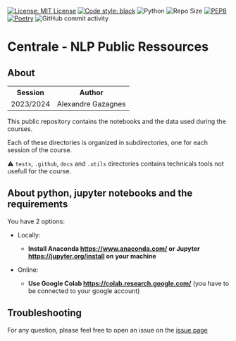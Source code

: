 <!-- ![image](https://raw.githubusercontent.com/AlexandreGazagnes/Unilasalle-Public-Ressources/main/docs/unilasalle_banner.png) -->

[![License: MIT License](https://img.shields.io/badge/License-MIT-blue.svg)](https://www.gnu.org/licenses/gpl-3.0) [![Code style: black](https://img.shields.io/badge/code%20style-black-000000.svg)](https://github.com/psf/black) ![Python](https://img.shields.io/badge/python-3.10.x-green.svg) ![Repo Size](https://img.shields.io/github/repo-size/AlexandreGazagnes/Unilasalle-Public-Ressources) [![PEP8](https://img.shields.io/badge/code%20style-pep8-orange.svg)](https://www.python.org/dev/peps/pep-0008/) [![Poetry](https://img.shields.io/endpoint?url=https://python-poetry.org/badge/v0.json)](https://python-poetry.org/)  ![GitHub commit activity](https://img.shields.io/github/commit-activity/m/AlexandreGazagnes/Unilasalle-Public-Ressources)
<!-- ![Coverage](https://github.com/AlexandreGazagnes/Unilasalle-Public-Ressources/blob/main/docs/assets/img/cov.svg?raw=true) -->
<!-- ![Tests](https://github.com/AlexandreGazagnes/Unilasalle-Public-Ressources/actions/workflows/tests.yaml/badge.svg)
![Statics](https://github.com/AlexandreGazagnes/Unilasalle-Public-Ressources/actions/workflows/statics.yaml/badge.svg)
![Doc](https://github.com/AlexandreGazagnes/Unilasalle-Public-Ressources/actions/workflows/docs.yaml/badge.svg) -->
<!-- ![Pypi](https://github.com/AlexandreGazagnes/Unilasalle-Public-Ressources/actions/workflows/publish.yaml/badge.svg) -->
# Centrale - NLP Public Ressources 
 
## About

<table>
  <tr>
    <th>Session</th>
    <th>Author </th>
  </tr>
  <tr>
    <td>2023/2024</td>
    <td>Alexandre Gazagnes</td>
  </tr>
</table> 

This public repository contains the notebooks and the data used during the courses.

Each of these directories is organized in subdirectories, one for each session of the course. 
 
 
⚠️ `tests`, `.github`, `docs` and `.utils` directories contains technicals tools not usefull for the course.



## About python, jupyter notebooks and the requirements

You have 2 options: 
- Locally: 

    - **Install Anaconda https://www.anaconda.com/ or Jupyter https://jupyter.org/install on your machine**


- Online:

    - **Use Google Colab https://colab.research.google.com/** (you have to be connected to your google account)





## Troubleshooting

For any question, please feel free to open an issue on the  [issue page](https://github.com/AlexandreGazagnes/CentraleSupElec-NLP-Public-Ressources/issues)
